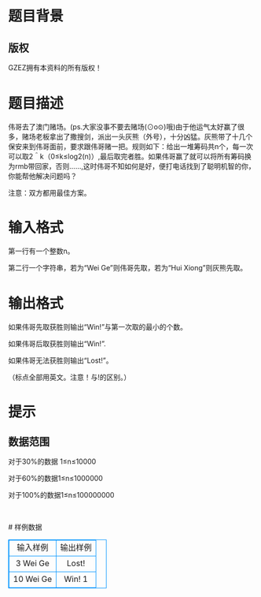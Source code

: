 # 

 
 # 题目背景 
<h2>版权</h2>

<p style="line-height: 20.8px;">GZEZ拥有本资料的所有版权！</p> 

 
 # 题目描述 
<p>伟哥去了澳门赌场。(ps.大家没事不要去赌场(⊙o⊙)哦)由于他运气太好赢了很多，赌场老板拿出了撒搜剑，派出一头灰熊（外号），十分凶猛。灰熊带了十几个保安来到伟哥面前，要求跟伟哥赌一把。规则如下：给出一堆筹码共n个，每一次可以取2＾k（0&le;k&le;log2(n)）,最后取完者胜。如果伟哥赢了就可以将所有筹码换为rmb带回家，否则&hellip;&hellip;,这时伟哥不知如何是好，便打电话找到了聪明机智的你，你能帮他解决问题吗？</p>

<p>注意：双方都用最佳方案。</p> 

 
 # 输入格式 
<p>第一行有一个整数n。</p>

<p>第二行一个字符串，若为&ldquo;Wei&nbsp;Ge&rdquo;则伟哥先取，若为<span style="line-height: 20.8px;">&ldquo;</span><span style="line-height: 1.6em;">Hui&nbsp;Xiong</span><span style="line-height: 20.8px;">&rdquo;</span><span style="line-height: 1.6em;">则灰熊先取。</span></p> 

 
 # 输出格式 
<p>如果伟哥先取获胜则输出&ldquo;Win!&rdquo;与第一次取的最小的个数。</p>

<p>如果伟哥后取获胜则输出&ldquo;Win!&rdquo;.</p>

<p>如果伟哥无法获胜则输出&ldquo;Lost!&rdquo;。</p>

<p>（标点全部用英文。注意！与!的区别。）</p> 

 
 # 提示 
<h2><span style="line-height: 1.2em;">数据范围</span></h2>

<p>对于30%的数据&nbsp;1&le;n&le;10000</p>

<p>对于60%的数据1&le;n&le;1000000</p>

<p>对于100%的数据1&le;n&le;100000000</p>

<p>&nbsp;</p> 
# 样例数据
<style>
        table,table tr th, table tr td { border:1px solid #0094ff; }
        table { width: 200px; min-height: 25px; line-height: 25px; text-align: center; border-collapse: collapse;}   
    </style>
<table>
	<tr>
		<td>输入样例</td>
		<td>输出样例</td>
	</tr>
<tr><td>3
Wei Ge</td><td>Lost!</td></tr><tr><td>10
Wei Ge</td><td>Win! 1</td></tr></table>
